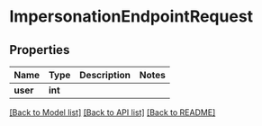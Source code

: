 # ImpersonationEndpointRequest


## Properties

Name | Type | Description | Notes
------------ | ------------- | ------------- | -------------
**user** | **int** |  | 

[[Back to Model list]](../#documentation-for-models) [[Back to API list]](../#documentation-for-api-endpoints) [[Back to README]](../)


